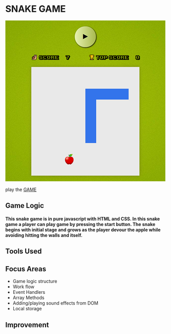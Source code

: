# SNAKE GAME

![Image of Snake Game](./assets/images/snakegame.png)

play the [GAME](https://adnanniaz77.github.io/snake-game/)

## Game Logic

#### This snake game is in pure javascript with HTML and CSS. In this snake game a player can play game by pressing the start button. The snake begins with initial stage and grows as the player devour the apple while avoiding hitting the walls and itself.

## Tools Used

## Focus Areas

-   Game logic structure
-   Work flow
-   Event Handlers
-   Array Methods
-   Adding/playing sound effects from DOM
-   Local storage

## Improvement
